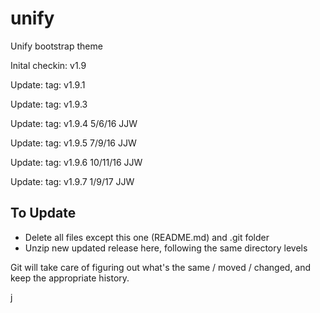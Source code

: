 # unify
Unify bootstrap theme

Inital checkin: v1.9

Update: tag: v1.9.1

Update: tag: v1.9.3

Update: tag: v1.9.4 5/6/16 JJW

Update: tag: v1.9.5 7/9/16 JJW

Update: tag: v1.9.6 10/11/16 JJW

Update: tag: v1.9.7 1/9/17 JJW

To Update
---------

- Delete all files except this one (README.md) and .git folder
- Unzip new updated release here, following the same directory levels

Git will take care of figuring out what's the same / moved / changed, and keep the appropriate history.

j

